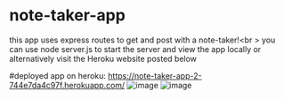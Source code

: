 # note-taker-app
this app uses express routes to get and post with a note-taker!<br \>
you can use node server.js to start the server and view the app locally or alternatively visit the Heroku website posted below

#deployed app on heroku:
https://note-taker-app-2-744e7da4c97f.herokuapp.com/
![image](https://github.com/muddabirm/note-taker-app/assets/33209109/c959e1d3-fd2a-4bae-a5bd-18c9cca693ed)
![image](https://github.com/muddabirm/note-taker-app/assets/33209109/dde1dfee-8efa-4795-bb82-6916589922cc)
